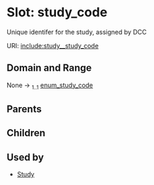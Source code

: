 
# Slot: study_code


Unique identifer for the study, assigned by DCC

URI: [include:study__study_code](https://w3id.org/include/study__study_code)


## Domain and Range

None &#8594;  <sub>1..1</sub> [enum_study_code](enum_study_code.md)

## Parents


## Children


## Used by

 * [Study](Study.md)
